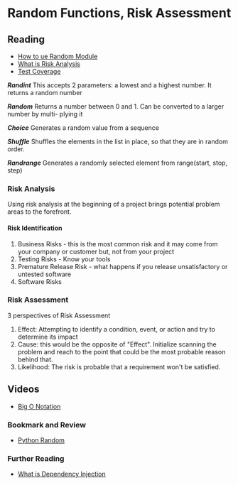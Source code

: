 # Random Functions, Risk Assessment

## Reading

- [How to ue Random Module](https://www.pythonforbeginners.com/random/how-to-use-the-random-module-in-python)
- [What is Risk Analysis](https://www.edureka.co/blog/risk-analysis-in-software-testing/)
- [Test Coverage](https://martinfowler.com/bliki/TestCoverage.html)

***Randint***
This accepts 2 parameters: a lowest and a highest number. It returns a random
number

***Random***
Returns a number between 0 and 1. Can be converted to a larger number by multi-
plying it

***Choice***
Generates a random value from a sequence

***Shuffle***
Shuffles the elements in the list in place, so that they are in random order.

***Randrange***
Generates a randomly selected element from range(start, stop, step)

### Risk Analysis

Using risk analysis at the beginning of a project brings potential problem areas to the forefront.

#### Risk Identification

1. Business Risks - this is the most common risk and it may come from your company or customer but, not from your project
2. Testing Risks - Know your tools
3. Premature Release Risk - what happens if you release unsatisfactory or untested software
4. Software Risks

### Risk Assessment

3 perspectives of Risk Assessment

1. Effect: Attempting to identify a condition, event, or action and try to determine its impact
2. Cause: this would be the opposite of "Effect". Initialize scanning the problem and reach to the point that could be the most probable reason behind that.
3. Likelihood: The risk is probable that a requirement won't be satisfied.


## Videos

- [Big O Notation](https://www.youtube.com/watch?v=v4cd1O4zkGw)

### Bookmark and Review

- [Python Random](https://docs.python.org/3/library/random.html)

### Further Reading

- [What is Dependency Injection](https://www.freecodecamp.org/news/a-quick-intro-to-dependency-injection-what-it-is-and-when-to-use-it-7578c84fa88f/)
